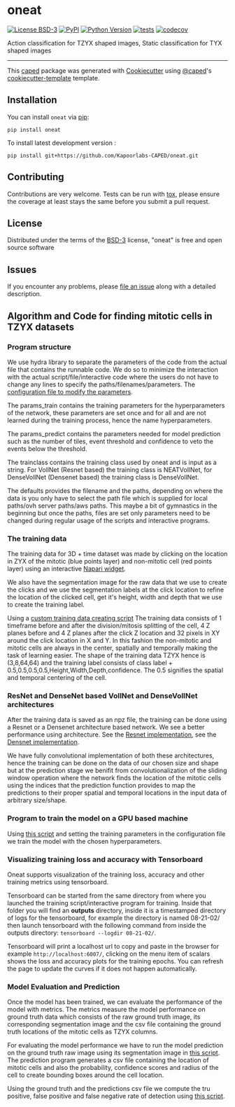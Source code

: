 # oneat

[![License BSD-3](https://img.shields.io/pypi/l/oneat.svg?color=green)](https://github.com/Kapoorlabs-CAPED/oneat/raw/main/LICENSE)
[![PyPI](https://img.shields.io/pypi/v/oneat.svg?color=green)](https://pypi.org/project/oneat)
[![Python Version](https://img.shields.io/pypi/pyversions/oneat.svg?color=green)](https://python.org)
[![tests](https://github.com/Kapoorlabs-CAPED/oneat/workflows/tests/badge.svg)](https://github.com/Kapoorlabs-CAPED/oneat/actions)
[![codecov](https://codecov.io/gh/Kapoorlabs-CAPED/oneat/branch/main/graph/badge.svg)](https://codecov.io/gh/Kapoorlabs-CAPED/oneat)


Action classification for TZYX shaped images, Static classification for TYX shaped images

----------------------------------

This [caped] package was generated with [Cookiecutter] using [@caped]'s [cookiecutter-template] template.



## Installation

You can install `oneat` via [pip]:

    pip install oneat



To install latest development version :

    pip install git+https://github.com/Kapoorlabs-CAPED/oneat.git

## Contributing

Contributions are very welcome. Tests can be run with [tox], please ensure
the coverage at least stays the same before you submit a pull request.

## License

Distributed under the terms of the [BSD-3] license,
"oneat" is free and open source software

## Issues

If you encounter any problems, please [file an issue] along with a detailed description.

[pip]: https://pypi.org/project/pip/
[caped]: https://github.com/Kapoorlabs-CAPED
[Cookiecutter]: https://github.com/audreyr/cookiecutter
[@caped]: https://github.com/Kapoorlabs-CAPED
[BSD-3]: http://opensource.org/licenses/BSD-3-Clause
[cookiecutter-template]: https://github.com/Kapoorlabs-CAPED/cookiecutter-template

[file an issue]: https://github.com/Kapoorlabs-CAPED/oneat/issues

[tox]: https://tox.readthedocs.io/en/latest/

## Algorithm and Code for finding mitotic cells in TZYX datasets

### Program structure

We use hydra library to separate the parameters of the code from the actual file that contains the runnable code. We do so to minimize the interaction with the actual script/file/interactive code where the users do not have to change any lines to specify the paths/filenames/parameters. The [configuration file to modify the parameters](https://github.com/Kapoorlabs-CAPED/Mari_Scripts_Server/blob/main/conf/config_oneat.yaml).

The params_train contains the training parameters for the hyperparameters of the network, these parameters are set once and for all and are not learned during the training process, hence the name hyperparameters.

The params_predict contains the parameters needed for model prediction such as the number of tiles, event threshold and confidence to veto the events below the threshold.

The trainclass contains the training class used by oneat and is input as a string. For VollNet (Resnet based) the training class is NEATVollNet, for DenseVollNet (Densenet based) the training class is DenseVollNet.

The defaults provides the filename and the paths, depending on where the data is you only have to select the path file which is supplied for local paths/ovh server paths/aws paths. This maybe a bit of gymnastics in the beginning but once the paths, files are set only parameters need to be changed during regular usage of the scripts and interactive programs.

### The training data

The training data for 3D + time dataset was made by clicking on the location in ZYX of the mitotic (blue points layer) and non-mitotic cell (red points layer) using an interactive [Napari widget](https://github.com/Kapoorlabs-CAPED/Mari_Scripts_Server/blob/main/volume_click_maker.py).

We also have the segmentation image for the raw data that we use to create the clicks and we use the segmentation labels at the click location to refine the location of the clicked cell, get it's height, width and depth that we use to create the training label.

Using a [custom training data creating script](https://github.com/Kapoorlabs-CAPED/Mari_Scripts_Server/blob/main/create_volumetric_training_patches.py) The training data consists of 1 timeframe before and after the division/mitosis splitting of the cell, 4 Z planes before and 4 Z planes after the click Z location and 32 pixels in XY around the click location in X and Y. In this fashion the non-mitotic and mitotic cells are always in the center, spatially and temporally making the task of learning easier. The shape of the training data TZYX hence is (3,8,64,64) and the training label consists of class label + 0.5,0.5,0.5,0.5,Height,Width,Depth,confidence. The 0.5 signifies the spatial and temporal centering of the cell. 

### ResNet and DenseNet based VollNet and DenseVollNet architectures

After the training data is saved as an npz file, the training can be done using a Resnet or a Densenet architecture based network. We see a better performance using    architecture. See the [Resnet implementation](https://github.com/Kapoorlabs-CAPED/caped-ai-oneat/blob/b776d98ef76fe77f17f353d045a8cf17c2f86e50/src/oneat/NEATModels/nets.py#L201-L336), see the [Densnet implementation](https://github.com/Kapoorlabs-CAPED/caped-ai-oneat/blob/b776d98ef76fe77f17f353d045a8cf17c2f86e50/src/oneat/NEATModels/nets.py#L340-L430).

We have fully convolutional implementation of both these architectures, hence the training can be done on the data of our chosen size and shape but at the prediction stage we benifit from convolutionalization of the sliding window operation where the network finds the location of the mitotic cells using the indices that the prediction function provides to map the predictions to their proper spatial and temporal locations in the input data of arbitrary size/shape.

### Program to train the model on a GPU based machine

Using [this script](https://github.com/Kapoorlabs-CAPED/Mari_Scripts_Server/blob/main/train_xenopus_oneat.py) and setting the training parameters in the configuration file we train the model with the chosen hyperparameters.

### Visualizing training loss and accuracy with Tensorboard

Oneat supports visualization of the training loss, accuracy and other training metrics using tensorboard.

Tensorboard can be started from the same directory from where you launched the training script/interactive program for training. Inside that folder you will find an **outputs** directory, inside it is a timestamped directory of logs for the tensorboard, for example the directory is named 08-21-02/ then launch tensorboard with the following command from inside the outputs directory: `tensorboard --logdir 08-21-02/`.

Tensorboard will print a localhost url to copy and paste in the browser for example `http://localhost:6007/`, clicking on the menu item of scalars shows the loss and accuracy plots for the training epochs. You can refresh the page to update the curves if it does not happen automatically.

### Model Evaluation and Prediction

Once the model has been trained, we can evaluate the performance of the model with metrics. The metrics measure the model performance on ground truth data which consists of the raw ground truth image, its corresponding segmentation image and the csv file containing the ground truth locations of the mitotic cells as TZYX columns.

For evaluating the model performance we have to run the model prediction on the ground truth raw image using its segmentation image in [this script](https://github.com/Kapoorlabs-CAPED/Mari_Scripts_Server/blob/main/predict_xenopus_oneat_volume.py). The prediction program generates a csv file containing the location of mitotic cells and also the probability, confidence scores and radius of the cell to create bounding boxes around the cell location.

Using the ground truth and the predictions csv file we compute the tru positive, false positive and false negative rate of detection using [this script](https://github.com/Kapoorlabs-CAPED/Mari_Scripts_Server/blob/main/prediction_metrics.py).
